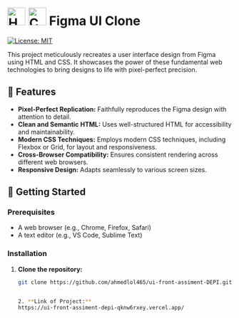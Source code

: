 # <img src="https://upload.wikimedia.org/wikipedia/commons/6/61/HTML5_logo_and_wordmark.svg" alt="HTML5 Logo" width="40" height="40"/> <img src="https://upload.wikimedia.org/wikipedia/commons/d/d5/CSS3_logo_and_wordmark.svg" alt="CSS3 Logo" width="40" height="40"/> Figma UI Clone

[![License: MIT](https://img.shields.io/badge/License-MIT-green.svg)](https://opensource.org/licenses/MIT)

This project meticulously recreates a user interface design from Figma using HTML and CSS. It showcases the power of these fundamental web technologies to bring designs to life with pixel-perfect precision.

## 🌟 Features

- **Pixel-Perfect Replication:** Faithfully reproduces the Figma design with attention to detail.
- **Clean and Semantic HTML:** Uses well-structured HTML for accessibility and maintainability.
- **Modern CSS Techniques:** Employs modern CSS techniques, including Flexbox or Grid, for layout and responsiveness.
- **Cross-Browser Compatibility:** Ensures consistent rendering across different web browsers.
- **Responsive Design:** Adapts seamlessly to various screen sizes.

## 🚀 Getting Started

### Prerequisites

- A web browser (e.g., Chrome, Firefox, Safari)
- A text editor (e.g., VS Code, Sublime Text)

### Installation

1. **Clone the repository:**

   ```bash
   git clone https://github.com/ahmedlol465/ui-front-assiment-DEPI.git


   2. **Link of Project:**
   https://ui-front-assiment-depi-qknw6rxey.vercel.app/
